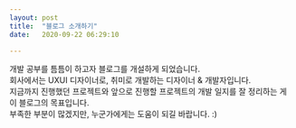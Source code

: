 ```yaml
---
layout: post
title:  "블로그 소개하기"
date:   2020-09-22 06:29:10

---
```


개발 공부를 틈틈이 하고자 블로그를 개설하게 되었습니다.  
회사에서는 UXUI 디자이너로, 취미로 개발하는 디자이너 & 개발자입니다.  
지금까지 진행했던 프로젝트와 앞으로 진행할 프로젝트의 개발 일지를 잘 정리하는 게 이 블로그의 목표입니다.  
부족한 부분이 많겠지만, 누군가에게는 도움이 되길 바랍니다. :)
